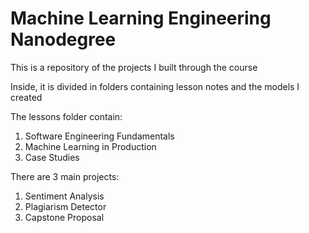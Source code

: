 # Machine Learning Engineering Nanodegree
This is a repository of the projects I built through the course

Inside, it is divided in folders containing lesson notes and the models I created

The lessons folder contain:

1. Software Engineering Fundamentals
2. Machine Learning in Production 
3. Case Studies

There are 3 main projects:
1. Sentiment Analysis
2. Plagiarism Detector
3. Capstone Proposal
